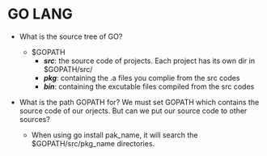 # GO LANG

* What is the source tree of GO?
  - $GOPATH
    + ***src***: the source code of projects. Each project has its own dir in $GOPATH/src/
    + ***pkg***: containing the .a files you complie from the src codes
    + ***bin***: containing the excutable files compiled from the src codes

* What is the path GOPATH for? We must set GOPATH which contains the source code of our orjects. But can we put our source code to other sources?
  - When using go install pak_name, it will search the $GOPATH/src/pkg_name directories. 
